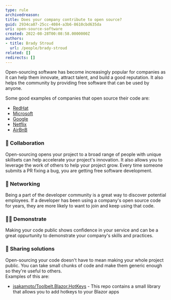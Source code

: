 ```yaml
---
type: rule
archivedreason: 
title: Does your company contribute to open source?
guid: 2934ca87-25cc-4084-a3b6-8610cbd635da
uri: open-source-software
created: 2022-08-28T00:08:58.0000000Z
authors:
- title: Brady Stroud
  url: /people/brady-stroud
related: []
redirects: []
---
```


Open-sourcing software has become increasingly popular for companies as it can help them innovate, attract talent, and build a good reputation. It also helps the community by providing free software that can be used by anyone.

<!--endintro-->

Some good examples of companies that open source their code are:
- [RedHat](https://redhatofficial.github.io/)
- [Microsoft](https://opensource.microsoft.com/)
- [Google](https://opensource.google/)
- [Netflix](https://netflix.github.io/)
- [AirBnB](https://airbnb.io/projects/)

### 🧱 Collaboration
Open-sourcing opens your project to a broad range of people with unique skillsets can help accelerate your project's innovation. It also allows you to leverage the work of others to help your project grow.
Every time someone submits a PR fixing a bug, you are getting free software development.

### 🔗 Networking
Being a part of the developer community is a great way to discover potential employees. If a developer has been using a company's open source code for years, they are more likely to want to join and keep using that code.

### 👨‍🏫 Demonstrate 
Making your code public shows confidence in your service and can be a great oppurtunity to demonstrate your company's skills and practices. 

### 🤝 Sharing solutions
Open-sourcing your code doesn't have to mean making your whole project public. You can take small chunks of code and make them generic enough so they're useful to others.  
Examples of this are:
- [jsakamoto/Toolbelt.Blazor.HotKeys](https://github.com/jsakamoto/Toolbelt.Blazor.HotKeys) - This repo contains a small library that allows you to add hotkeys to your Blazor apps
